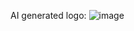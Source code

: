 AI generated logo:
![image](https://github.com/ch00kz/gmail-assistant/assets/2835946/b86e22f0-8caa-42de-aea4-f9491a6f72df)
